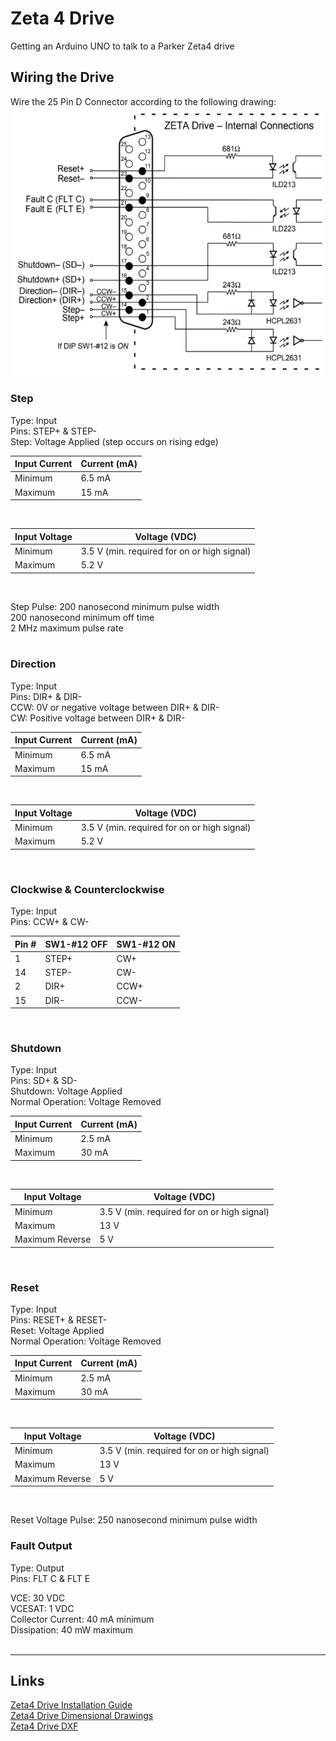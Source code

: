 # Zeta 4 Drive

Getting an Arduino UNO to talk to a Parker Zeta4 drive

## Wiring the Drive
Wire the 25 Pin D Connector according to the following drawing:
![25_pin_D_connector_functions.png](docs/25_pin_D_connector_functions.png)


### Step
Type: Input  
Pins: STEP+ & STEP-  
Step: Voltage Applied (step occurs on rising edge)

Input Current | Current (mA)
--------------|-------------------------------------------
Minimum       | 6.5 mA
Maximum       | 15 mA
<br/>

Input Voltage | Voltage (VDC)
--------------|-------------------------------------------
Minimum       | 3.5 V (min. required for on or high signal)
Maximum       | 5.2 V
<br/>

Step Pulse: 200 nanosecond minimum pulse width  
200 nanosecond minimum off time  
2 MHz maximum pulse rate  
<br/>

### Direction
Type: Input  
Pins: DIR+ & DIR-  
CCW: 0V or negative voltage between DIR+ & DIR-  
CW: Positive voltage between DIR+ & DIR-  

Input Current | Current (mA)
--------------|-------------------------------------------
Minimum       | 6.5 mA
Maximum       | 15 mA
<br/>

Input Voltage | Voltage (VDC)
--------------|-------------------------------------------
Minimum       | 3.5 V (min. required for on or high signal)
Maximum       | 5.2 V
<br/>


### Clockwise & Counterclockwise
Type: Input  
Pins: CCW+ & CW-  

Pin # | SW1-#12 OFF     | SW1-#12 ON
------|-----------------|---------------------------------
1     | STEP+           | CW+
14    | STEP-           | CW-
2     | DIR+            | CCW+
15    | DIR-            | CCW-
<br/>

### Shutdown
Type: Input  
Pins: SD+ & SD-  
Shutdown: Voltage Applied  
Normal Operation: Voltage Removed  

Input Current | Current (mA)
--------------|-------------------------------------------
Minimum       | 2.5 mA
Maximum       | 30 mA
<br/>

Input Voltage   | Voltage (VDC)
----------------|-------------------------------------------
Minimum         | 3.5 V (min. required for on or high signal)
Maximum         | 13 V
Maximum Reverse | 5 V
<br/>


### Reset
Type: Input  
Pins: RESET+ & RESET-  
Reset: Voltage Applied  
Normal Operation: Voltage Removed

Input Current | Current (mA)
--------------|-------------------------------------------
Minimum       | 2.5 mA
Maximum       | 30 mA
<br/>

Input Voltage   | Voltage (VDC)
----------------|-------------------------------------------
Minimum         | 3.5 V (min. required for on or high signal)
Maximum         | 13 V
Maximum Reverse | 5 V
<br/>

Reset Voltage Pulse: 250 nanosecond minimum pulse width  

### Fault Output
Type: Output  
Pins: FLT C & FLT E  

VCE: 30 VDC  
VCESAT: 1 VDC  
Collector Current: 40 mA minimum  
Dissipation: 40 mW maximum  
<br/>


---
## Links
[Zeta4 Drive Installation Guide](http://divapps.parker.com/divapps/emn/download/ZETA_Rev_A_Entire.pdf)  
[Zeta4 Drive Dimensional Drawings](https://www.parkermotion.com/literature/pdf/pg121_zeta_dim.pdf)  
[Zeta4 Drive DXF](http://www.parkermotion.com/bbs/Dxf/ZETA.ZIP)  